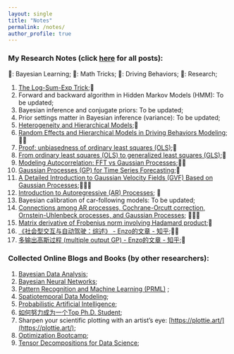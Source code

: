 ```yaml
---
layout: single
title: "Notes"
permalink: /notes/
author_profile: true
---
```


### My Research Notes (click [here](/blog-posts/) for all posts):

📙: Bayesian Learning;
📕: Math Tricks;
📘: Driving Behaviors;
📗: Research;

1. [The Log-Sum-Exp Trick](/posts/logsumexp/);📕
1. Forward and backward algorithm in Hidden Markov Models (HMM): To be updated;
1. Bayesian inference and conjugate priors: To be updated;
1. Prior settings matter in Bayesian inference (variance): To be updated;
1. [Heterogeneity and Hierarchical Models](/posts/hierarchical/);📙
1. [Random Effects and Hierarchical Models in Driving Behaviors Modeling](/posts/random-effects/);📙📘
1. [Proof: unbiasedness of ordinary least squares (OLS)](/posts/ols-unbiased/);📕
1. [From ordinary least squares (OLS) to generalized least squares (GLS)](/posts/ols-to-gls/);📕
1. [Modeling Autocorrelation: FFT vs Gaussian Processes](/posts/autocorrelation);📙📕
2. [Gaussian Processes (GP) for Time Series Forecasting](/posts/gp-time-series/);📙
3. [A Detailed Introduction to Gaussian Velocity Fields (GVF) Based on Gaussian Processes](/posts/GVF/);📙📘📗
1. [Introduction to Autoregressive (AR) Processes](/posts/AR/); 📕
1. Bayesian calibration of car-following models: To be updated;
1. [Connections among AR processes, Cochrane-Orcutt correction, Ornstein-Uhlenbeck processes, and Gaussian
   Processes](/posts/processes_connections/); 📙📕📘
1. [Matrix derivative of Frobenius norm involving Hadamard product](/posts/matrix-derivative/);📕
1. [《社会型交互与自动驾驶：综述》 - Enzo的文章 - 知乎](https://zhuanlan.zhihu.com/p/557203965);📘📗
1. [多输出高斯过程 (multiple output GP) - Enzo的文章 - 知乎](https://zhuanlan.zhihu.com/p/400628960);📙

### Collected Online Blogs and Books (by other researchers):

1. [Bayesian Data Analysis](https://sites.stat.columbia.edu/gelman/book/);
2. [Bayesian Neural Networks](https://www.cs.toronto.edu/~duvenaud/distill_bayes_net/public/);
1. [Pattern Recognition and Machine Learning (PRML)](https://www.microsoft.com/en-us/research/uploads/prod/2006/01/Bishop-Pattern-Recognition-and-Machine-Learning-2006.pdf)
   ;
1. [Spatiotemporal Data Modeling](https://spatiotemporal-data.github.io/);
2. [Probabilistic Artificial Intelligence](https://arxiv.org/pdf/2502.05244);
3. [如何努力成为一个Top Ph.D. Student](https://github.com/pengsida/learning_research/);
4. Sharpen your scientific plotting with an artist’s eye: [https://plottie.art/](https://plottie.art/);
5. [Optimization Bootcamp](https://faculty.washington.edu/sbrunton/OptimizationBootcamp.pdf);
6. [ Tensor Decompositions for Data Science](https://users.wfu.edu/ballard/pdfs/tensor_textbook.pdf);